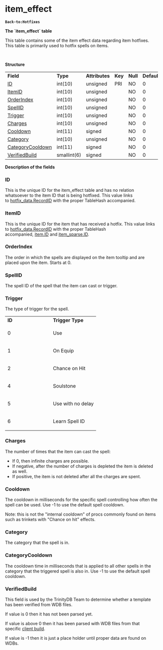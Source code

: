 # item\_effect

**`Back-to:Hotfixes`**

**The \`item\_effect\` table**

This table contains some of the item effect data regarding item hotfixes. This table is primarily used to hotfix spells on items.

 

**Structure**

|                                                   |             |                |         |          |             |           |             |
|---------------------------------------------------|-------------|----------------|---------|----------|-------------|-----------|-------------|
| **Field**                                         | **Type**    | **Attributes** | **Key** | **Null** | **Default** | **Extra** | **Comment** |
| [ID](#item_effect-ID)                             | int(10)     | unsigned       | PRI     | NO       | 0           |           |             |
| [ItemID](#item_effect-ItemID)                     | int(10)     | unsigned       |         | NO       | 0           |           |             |
| [OrderIndex](#item_effect-OrderIndex)             | int(10)     | unsigned       |         | NO       | 0           |           |             |
| [SpellID](#item_effect-SpellID)                   | int(10)     | unsigned       |         | NO       | 0           |           |             |
| [Trigger](#item_effect-Trigger)                   | int(10)     | unsigned       |         | NO       | 0           |           |             |
| [Charges](#item_effect-Charges)                   | int(10)     | unsigned       |         | NO       | 0           |           |             |
| [Cooldown](#item_effect-Cooldown)                 | int(11)     | signed         |         | NO       | 0           |           |             |
| [Category](#item_effect-Category)                 | int(10)     | unsigned       |         | NO       | 0           |           |             |
| [CategoryCooldown](#item_effect-CategoryCooldown) | int(11)     | signed         |         | NO       | 0           |           |             |
| [VerifiedBuild](#item_effect-VerifiedBuild)       | smallint(6) | signed         |         | NO       | 0           |           |             |

**Description of the fields**

### ID

This is the unique ID for the item\_effect table and has no relation whatsoever to the item ID that is being hotfixed.
This value links to [hotfix\_data.RecordID](hotfix_data#hotfix_data-hotfix_data-RecordID) with the proper TableHash accompanied.

### ItemID

This is the unique ID for the item that has received a hotfix.
This value links to [hotfix\_data.RecordID](hotfix_data_2130074.html#hotfix_data-hotfix_data-hotfix_data-RecordID) with the proper TableHash accompanied, [item.ID](hotfixes_item_2130073.html#hotfixes_item-hotfixes_item-ID) and [item\_sparse.ID](item_sparse#item_sparse-ID).

### OrderIndex

The order in which the spells are displayed on the item tooltip and are placed upon the item. Starts at 0.

### SpellID

The spell ID of the spell that the item can cast or trigger.

### Trigger

The type of trigger for the spell.

<table>
<colgroup>
<col width="50%" />
<col width="50%" />
</colgroup>
<tbody>
<tr class="odd">
<td><strong>ID</strong></td>
<td><strong>Trigger Type</strong></td>
</tr>
<tr class="even">
<td><p>0</p></td>
<td><p>Use</p></td>
</tr>
<tr class="odd">
<td><p>1</p></td>
<td><p>On Equip</p></td>
</tr>
<tr class="even">
<td><p>2</p></td>
<td><p>Chance on Hit</p></td>
</tr>
<tr class="odd">
<td><p>4</p></td>
<td><p>Soulstone</p></td>
</tr>
<tr class="even">
<td><p>5</p></td>
<td><p>Use with no delay</p></td>
</tr>
<tr class="odd">
<td><p>6</p></td>
<td><p>Learn Spell ID</p></td>
</tr>
</tbody>
</table>

### Charges

The number of times that the item can cast the spell:

-   If 0, then infinite charges are possible.
-   If negative, after the number of charges is depleted the item is deleted as well.
-   If positive, the item is not deleted after all the charges are spent.

### Cooldown

The cooldown in milliseconds for the specific spell controlling how often the spell can be used.
Use -1 to use the default spell cooldown.

Note: this is not the "internal cooldown" of procs commonly found on items such as trinkets with "Chance on hit" effects.

### Category

The category that the spell is in.

### CategoryCooldown

The cooldown time in milliseconds that is applied to all other spells in the category that the triggered spell is also in.
Use -1 to use the default spell cooldown.

### VerifiedBuild

This field is used by the TrinityDB Team to determine whether a template has been verified from WDB files.

If value is 0 then it has not been parsed yet.

If value is above 0 then it has been parsed with WDB files from that specific [client build](http://collab.kpsn.org/pages/createpage.action?spaceKey=tc&title=realmlist_tc2&linkCreation=true&fromPageId=333456).

If value is -1 then it is just a place holder until proper data are found on WDBs.
